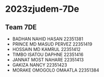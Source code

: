 # 2023zjudem-7De
## Team 7DE
* BADHAN NAHID HASAN 22351381
* PRINCE MD MASUD PERVEZ 22351419
* HOSSAIN MD KAMRUL  22351412
* TIMBO ISATOU DAPHNE 22351416
* JANNAT MOST NAHARE 22351413
* GAKIZA NANCY  22351423
* MORAKE OMOGOLO OMAATLA 22351384
